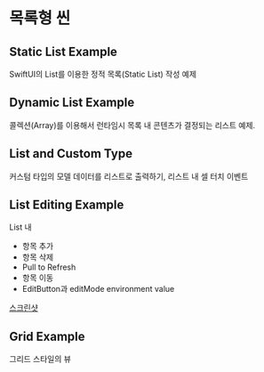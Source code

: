 # 목록형 씬

## Static List Example

SwiftUI의 List를 이용한 정적 목록(Static List) 작성 예제

## Dynamic List Example

콜렉션(Array)를 이용해서 런타임시 목록 내 콘텐츠가 결정되는 리스트 예제.

## List and Custom Type

커스텀 타입의 모델 데이터를 리스트로 출력하기, 리스트 내 셀 터치 이벤트

## List Editing Example

List 내
- 항목 추가
- 항목 삭제
- Pull to Refresh
- 항목 이동
- EditButton과 editMode environment value

[스크린샷](./Resources/list-editing.png)

## Grid Example

그리드 스타일의 뷰
